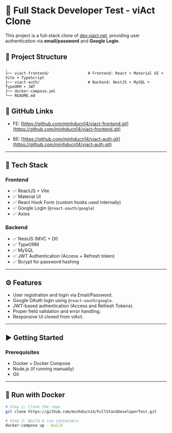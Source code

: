 # 🚀 Full Stack Developer Test - viAct Clone

This project is a full-stack clone of [dev.viact.net](https://dev.viact.net), providing user authentication via **email/password** and **Google Login**.

## 📁 Project Structure
    .
    ├── viact-frontend/                 # Frontend: React + Material UI + Vite + TypeScript 
    ├── viact-auth/                     # Backend: NestJS + MySQL + TypeORM + JWT 
    ├── docker-compose.yml
    └── README.md

## 📌 GitHub Links
- FE: [https://github.com/minhducn14/viact-frontend.git](https://github.com/minhducn14/viact-frontend.git)

- BE: [https://github.com/minhducn14/viact-auth.git](https://github.com/minhducn14/viact-auth.git)

---

## 🔧 Tech Stack

### Frontend
- ✅ ReactJS + Vite
- ✅ Material UI
- ✅ React Hook Form (custom hooks used internally)
- ✅ Google Login (`@react-oauth/google`)
- ✅ Axios

### Backend
- ✅ NestJS (MVC + DI)
- ✅ TypeORM
- ✅ MySQL
- ✅ JWT Authentication (Access + Refresh token)
- ✅ Bcrypt for password hashing

---

## ⚙️ Features

- User registration and login via Email/Password.
- Google OAuth login using `@react-oauth/google`.
- JWT-based authentication (Access and Refresh Tokens).
- Proper field validation and error handling.
- Responsive UI cloned from viAct.

---

## ▶️ Getting Started

### Prerequisites
- Docker + Docker Compose
- Node.js (if running manually)
- Git

---

## 🐳 Run with Docker

```bash
# Step 1: Clone the repo
git clone https://github.com/minhducn14/FullStackDeveloperTest.git

# Step 2: Build & run containers
docker-compose up --build
